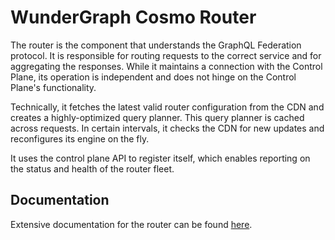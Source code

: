 # WunderGraph Cosmo Router

The router is the component that understands the GraphQL Federation protocol. It is responsible for routing requests to the correct service and for aggregating the responses. While it maintains a connection with the Control Plane, its operation is independent and does not hinge on the Control Plane's functionality.

Technically, it fetches the latest valid router configuration from the CDN and creates a highly-optimized query planner. This query planner is cached across requests. In certain intervals, it checks the CDN for new updates and reconfigures its engine on the fly.

It uses the control plane API to register itself, which enables reporting on the status and health of the router fleet.

## Documentation 

Extensive documentation for the router can be found [here](https://cosmo-docs.wundergraph.com/router/intro).